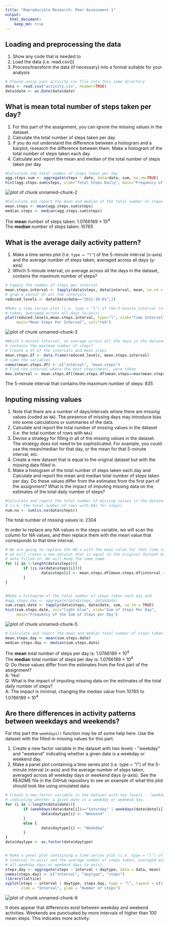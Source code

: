 ```yaml
---
title: "Reproducible Research: Peer Assessment 1"
output: 
  html_document:
    keep_md: true
---
```



## Loading and preprocessing the data  
1. Show any code that is needed to  
2. Load the data (i.e. read.csv())  
3. Process/transform the data (if necessary) into a format suitable for your analysis  


```r
# Please unzip your activity.csv file into this same directory 
data <- read.csv("activity.csv", header=TRUE)
data$date <- as.Date(data$date)
```


## What is mean total number of steps taken per day?  
1. For this part of the assignment, you can ignore the missing values in the dataset.  
2. Calculate the total number of steps taken per day  
3. If you do not understand the difference between a histogram and a barplot, research the difference between them. Make a histogram of the total number of steps taken each day  
4. Calculate and report the mean and median of the total number of steps taken per day  


```r
#Calculate the total number of steps taken per day
agg.steps.sum <- aggregate(steps ~ date, data=data, sum, na.rm=TRUE)
hist(agg.steps.sum$steps, xlab="Total Steps Daily", main="Frequency of Total Daily Steps", col="light blue")
```

![plot of chunk unnamed-chunk-2](figure/unnamed-chunk-2-1.png) 

```r
#Calculate and report the mean and median of the total number of steps taken per day
mean.steps <- mean(agg.steps.sum$steps)
median.steps <- median(agg.steps.sum$steps)
```

The **mean** number of steps taken: 1.0766189 &times; 10<sup>4</sup>  
The **median** number of steps taken: 10765  


## What is the average daily activity pattern?  
1. Make a time series plot (i.e. `type = "l"`) of the 5-minute interval (x-axis) and the average number of steps taken, averaged across all days (y-axis)  
2. Which 5-minute interval, on average across all the days in the dataset, contains the maximum number of steps?  


```r
# tapply the number of steps per interval
mean.steps.interval <- tapply(data$steps, data$interval, mean, na.rm = TRUE)
# grab a vector of all the intervals
reduced.levels <- data[data$date=="2012-10-01",3]

#Make a time series plot (i.e. type = "l") of the 5-minute interval (x-axis) and the average number of steps 
# taken, averaged across all days (y-axis)
plot(reduced.levels,mean.steps.interval, type="l", xlab="Time Interval", ylab="Mean Steps", 
     main="Mean Steps Per Interval", col="red")
```

![plot of chunk unnamed-chunk-3](figure/unnamed-chunk-3-1.png) 

```r
#Which 5-minute interval, on average across all the days in the dataset, 
# contains the maximum number of steps?
# Create a df of the intervals and mean steps
mean.steps.df <- data.frame(reduced.levels, mean.steps.interval)
# name the variables
names(mean.steps.df) <- c("interval", "mean.steps")
# Find the interval where the most steps(mean), were taken
max.interval <- mean.steps.df[(mean.steps.df$mean.steps==max(mean.steps.df$mean.steps)),1]
```
  
The 5-minute interval that contains the maximum number of steps: 835  



## Inputing missing values  
1. Note that there are a number of days/intervals where there are missing values (coded as `NA`). The presence of missing days may introduce bias into some calculations or summaries of the data.  
2. Calculate and report the total number of missing values in the dataset (i.e. the total number of rows with `NAs`)  
3. Devise a strategy for filling in all of the missing values in the dataset. The strategy does not need to be sophisticated. For example, you could use the mean/median for that day, or the mean for that 5-minute interval, etc.  
4. Create a new dataset that is equal to the original dataset but with the missing data filled in.  
5. Make a histogram of the total number of steps taken each day and Calculate and report the mean and median total number of steps taken per day. Do these values differ from the estimates from the first part of the assignment? What is the impact of imputing missing data on the estimates of the total daily number of steps?  


```r
#Calculate and report the total number of missing values in the dataset 
# (i.e. the total number of rows with NAs for steps)
num.na <- sum(is.na(data$steps))
```
The total number of missing values is: 2304  

In order to replace any NA values in the steps variable, we will scan the column for NA values, and then replace them with the mean value that corresponds to that time interval.


```r
# We are going to replace the NA's with the mean value for that time interval and
# we will create a new dataset that is equal to the original dataset but with the missing 
# data filled in. We will Keep the same name. 
for (i in 1:length(data$steps)){
        if (is.na(data$steps[i])){
                data$steps[i] <- mean.steps.df[mean.steps.df$interval == data$interval[i],2]
        }
}


#Make a histogram of the total number of steps taken each day and 
#agg.steps.day <- aggregate(data$steps, data$date)
sum.steps.date <- tapply(data$steps, data$date, sum, na.rm = TRUE)
hist(sum.steps.date, col="light blue", xlab="Sum of Steps Per Day", 
     main="Frequency of the Sum of Steps per Day")
```

![plot of chunk unnamed-chunk-5](figure/unnamed-chunk-5-1.png) 

```r
# Calculate and report the mean and median total number of steps taken per day. 
mean.steps.day <- mean(sum.steps.date)
median.steps.day <- median(sum.steps.date)
```
 
The **mean** total number of steps per day is: 1.0766189 &times; 10<sup>4</sup>  
The **median** total number of steps per day is: 1.0766189 &times; 10<sup>4</sup>  
Q: Do these values differ from the estimates from the first part of the assignment?    
A: Yes!  
Q: What is the impact of imputing missing data on the estimates of the total daily number of steps?  
A: The impact is minimal, changing the median value from 10765 to 1.0766189 &times; 10<sup>4</sup>  



## Are there differences in activity patterns between weekdays and weekends?  
For this part the `weekdays()` function may be of some help here. Use the dataset with the filled-in missing values for this part.  
1. Create a new factor variable in the dataset with two levels - "weekday" and "weekend" indicating whether a given date is a weekday or weekend day.  
2. Make a panel plot containing a time series plot (i.e. type = "l") of the 5-minute interval (x-axis) and the average number of steps taken, averaged across all weekday days or weekend days (y-axis). See the README file in the GitHub repository to see an example of what this plot should look like using simulated data.  


```r
# Create a new factor variable in the dataset with two levels - "weekday" and "weekend" 
# indicating whether a given date is a weekday or weekend day.
for (i in 1:length(data$date)){
        if (weekdays(data$date[i])=="Saturday" | weekdays(data$date[i])=="Sunday"){
                data$daytype[i] <- "Weekend"
        }        
        else {
                data$daytype[i] <- "Weekday"
        }
}
data$daytype <- as.factor(data$daytype)


# Make a panel plot containing a time series plot (i.e. type = "l") of the 5-minute 
# interval (x-axis) and the average number of steps taken, averaged across 
# all weekday days or weekend days (y-axis).
steps.day <- aggregate(steps ~ interval + daytype, data = data, mean)
names(steps.day) <- c("interval", "daytype", "steps")
library(lattice)
xyplot(steps ~ interval | daytype, steps.day, type = "l", layout = c(1, 2), 
       xlab = "Interval", ylab = "Number of steps")
```

![plot of chunk unnamed-chunk-6](figure/unnamed-chunk-6-1.png) 

It does appear that differences exist between weekday and weekend activities. Weekends are punctuated by more intervals of higher than 100 mean steps. This indicates more activity. 
